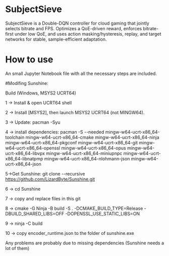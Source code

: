 # SubjectSieve

SubjectSieve is a Double-DQN controller for cloud gaming that jointly selects bitrate and FPS. Optimizes a QoE-driven reward, enforces bitrate-first under low QoE, and uses action masking/hysteresis, replay, and target networks for stable, sample-efficient adaptation.

# How to use

An small Jupyter Notebook file with all the necessary steps are included.

#Modifing Sunshine:

Build (Windows, MSYS2 UCRT64)

1 -> Install & open UCRT64 shell

2 -> Install [MSYS2], then launch MSYS2 UCRT64 (not MINGW64).

3 -> Update: pacman -Syu

4 -> install dependencies: pacman -S --needed mingw-w64-ucrt-x86_64-toolchain mingw-w64-ucrt-x86_64-cmake mingw-w64-ucrt-x86_64-ninja mingw-w64-ucrt-x86_64-pkgconf mingw-w64-ucrt-x86_64-git mingw-w64-ucrt-x86_64-openssl mingw-w64-ucrt-x86_64-opus mingw-w64-ucrt-x86_64-libvpx mingw-w64-ucrt-x86_64-miniupnpc mingw-w64-ucrt-x86_64-libnatpmp mingw-w64-ucrt-x86_64-nlohmann-json mingw-w64-ucrt-x86_64-json

5->Get Sunshine: git clone --recursive https://github.com/LizardByte/Sunshine.git

6 -> cd Sunshine

7 -> copy and replace files in this git

8 -> cmake -G Ninja -B build -S . -DCMAKE_BUILD_TYPE=Release -DBUILD_SHARED_LIBS=OFF -DOPENSSL_USE_STATIC_LIBS=ON

9 ->  ninja -C build

10 -> copy encoder_runtime.json to the folder of sunshine.exe

Any problems are probably due to missing dependencies (Sunshine needs a lot of them)
